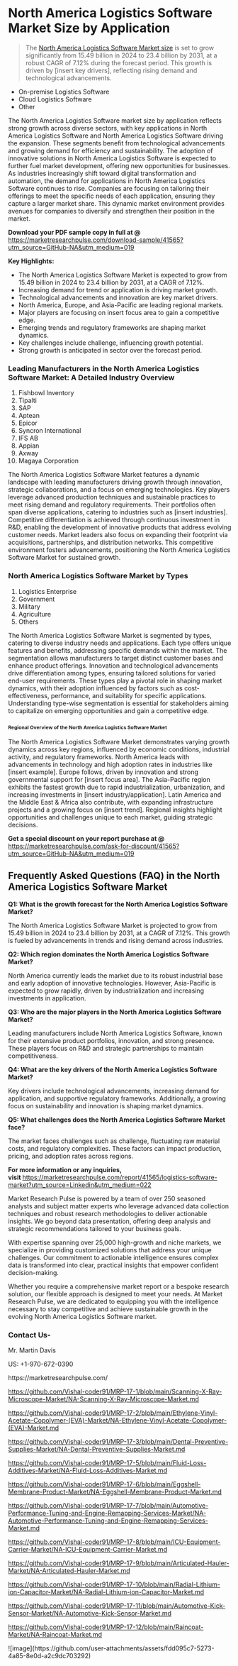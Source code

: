 <h1>North America Logistics Software Market&nbsp;Size by Application</h1><blockquote><p>The <a href="https://marketresearchpulse.com/download-sample/41565?utm_source=GitHub-NA&amp;utm_medium=019">North America Logistics Software Market size</a> is set to grow significantly from 15.49 billion in 2024 to 23.4 billion by 2031, at a robust CAGR of 7.12% during the forecast period. This growth is driven by [insert key drivers], reflecting rising demand and technological advancements.</p></blockquote><ul><li>On-premise Logistics Software <li> Cloud Logistics Software <li> Other</li></ul><p>The North America Logistics Software market size by application reflects strong growth across diverse sectors, with key applications in North America Logistics Software and North America Logistics Software driving the expansion. These segments benefit from technological advancements and growing demand for efficiency and sustainability. The adoption of innovative solutions in North America Logistics Software is expected to further fuel market development, offering new opportunities for businesses. As industries increasingly shift toward digital transformation and automation, the demand for applications in North America Logistics Software continues to rise. Companies are focusing on tailoring their offerings to meet the specific needs of each application, ensuring they capture a larger market share. This dynamic market environment provides avenues for companies to diversify and strengthen their position in the market.</p><p><strong>Download your PDF sample copy in full at @ </strong><a href="https://marketresearchpulse.com/download-sample/41565?utm_source=GitHub-NA&amp;utm_medium=019">https://marketresearchpulse.com/download-sample/41565?utm_source=GitHub-NA&amp;utm_medium=019</a></p><p><strong>Key Highlights: </strong></p><ul><li>The North America Logistics Software Market is expected to grow from 15.49 billion in 2024 to 23.4 billion by 2031, at a CAGR of 7.12%.</li><li>Increasing demand for trend or application is driving market growth.</li><li>Technological advancements and innovation are key market drivers.</li><li>North America, Europe, and Asia-Pacific are leading regional markets.</li><li>Major players are focusing on insert focus area to gain a competitive edge.</li><li>Emerging trends and regulatory frameworks are shaping market dynamics.</li><li>Key challenges include challenge, influencing growth potential.</li><li>Strong growth is anticipated in sector over the forecast period.</li></ul><h3>Leading Manufacturers in the North America Logistics Software Market: A Detailed Industry Overview</h3><ol><li>Fishbowl Inventory</li><li>Tipalti</li><li>SAP</li><li>Aptean</li><li>Epicor</li><li>Syncron International</li><li>IFS AB</li><li>Appian</li><li>Axway</li><li>Magaya Corporation</li></ol><div class="flex max-w-full flex-col flex-grow"><div class="min-h-8 text-message flex w-full flex-col items-end gap-2 whitespace-normal break-words [.text-message+&amp;]:mt-5" dir="auto" data-message-author-role="assistant" data-message-id="fd8432e4-4910-450d-b182-61b7bfb0a01f" data-message-model-slug="gpt-4o"><div class="flex w-full flex-col gap-1 empty:hidden first:pt-[3px]"><div class="markdown prose w-full break-words dark:prose-invert light"><p>The North America Logistics Software Market features a dynamic landscape with leading manufacturers driving growth through innovation, strategic collaborations, and a focus on emerging technologies. Key players leverage advanced production techniques and sustainable practices to meet rising demand and regulatory requirements. Their portfolios often span diverse applications, catering to industries such as [insert industries]. Competitive differentiation is achieved through continuous investment in R&amp;D, enabling the development of innovative products that address evolving customer needs. Market leaders also focus on expanding their footprint via acquisitions, partnerships, and distribution networks. This competitive environment fosters advancements, positioning the North America Logistics Software Market for sustained growth.</p></div></div></div></div><h3>North America Logistics Software Market by Types</h3><ol><li>Logistics Enterprise <li> Government <li> Military <li> Agriculture <li> Others</li></ol><div class="flex max-w-full flex-col flex-grow"><div class="min-h-8 text-message flex w-full flex-col items-end gap-2 whitespace-normal break-words [.text-message+&amp;]:mt-5" dir="auto" data-message-author-role="assistant" data-message-id="084470be-0bb7-4664-bddf-5156b4f41249" data-message-model-slug="gpt-4o-mini"><div class="flex w-full flex-col gap-1 empty:hidden first:pt-[3px]"><div class="markdown prose w-full break-words dark:prose-invert light"><p>The North America Logistics Software Market is segmented by types, catering to diverse industry needs and applications. Each type offers unique features and benefits, addressing specific demands within the market. The segmentation allows manufacturers to target distinct customer bases and enhance product offerings. Innovation and technological advancements drive differentiation among types, ensuring tailored solutions for varied end-user requirements. These types play a pivotal role in shaping market dynamics, with their adoption influenced by factors such as cost-effectiveness, performance, and suitability for specific applications. Understanding type-wise segmentation is essential for stakeholders aiming to capitalize on emerging opportunities and gain a competitive edge.</p></div></div></div></div><h3><span style="font-size: 11px;">Regional Overview of the North America Logistics Software Market</span></h3><div class="flex max-w-full flex-col flex-grow"><div class="min-h-8 text-message flex w-full flex-col items-end gap-2 whitespace-normal break-words [.text-message+&amp;]:mt-5" dir="auto" data-message-author-role="assistant" data-message-id="e9038762-ce64-4e30-91c9-9bd413514231" data-message-model-slug="gpt-4o-mini"><div class="flex w-full flex-col gap-1 empty:hidden first:pt-[3px]"><div class="markdown prose w-full break-words dark:prose-invert light"><p>The North America Logistics Software Market demonstrates varying growth dynamics across key regions, influenced by economic conditions, industrial activity, and regulatory frameworks. North America leads with advancements in technology and high adoption rates in industries like [insert example]. Europe follows, driven by innovation and strong governmental support for [insert focus area]. The Asia-Pacific region exhibits the fastest growth due to rapid industrialization, urbanization, and increasing investments in [insert industry/application]. Latin America and the Middle East &amp; Africa also contribute, with expanding infrastructure projects and a growing focus on [insert trend]. Regional insights highlight opportunities and challenges unique to each market, guiding strategic decisions.</p></div></div></div></div><p><strong>Get a special discount on your report purchase at @ </strong><a href="https://marketresearchpulse.com/ask-for-discount/41565?utm_source=GitHub-NA&amp;utm_medium=019">https://marketresearchpulse.com/ask-for-discount/41565?utm_source=GitHub-NA&amp;utm_medium=019</a></p><h2>Frequently Asked Questions (FAQ) in the North America Logistics Software Market</h2><p><strong>Q1: What is the growth forecast for the North America Logistics Software Market?</strong></p><p>The North America Logistics Software Market is projected to grow from 15.49 billion in 2024 to 23.4 billion by 2031, at a CAGR of 7.12%. This growth is fueled by advancements in trends and rising demand across industries.</p><p><strong>Q2: Which region dominates the North America Logistics Software Market?</strong></p><p>North America currently leads the market due to its robust industrial base and early adoption of innovative technologies. However, Asia-Pacific is expected to grow rapidly, driven by industrialization and increasing investments in application.</p><p><strong>Q3: Who are the major players in the North America Logistics Software Market?</strong></p><p>Leading manufacturers include North America Logistics Software, known for their extensive product portfolios, innovation, and strong presence. These players focus on R&amp;D and strategic partnerships to maintain competitiveness.</p><p><strong>Q4: What are the key drivers of the North America Logistics Software Market?</strong></p><p>Key drivers include technological advancements, increasing demand for application, and supportive regulatory frameworks. Additionally, a growing focus on sustainability and innovation is shaping market dynamics.</p><p><strong>Q5: What challenges does the North America Logistics Software Market face?</strong></p><p>The market faces challenges such as challenge, fluctuating raw material costs, and regulatory complexities. These factors can impact production, pricing, and adoption rates across regions.</p><p><strong>For more information or any inquiries, visit&nbsp;</strong><a href="https://marketresearchpulse.com/report/41565/logistics-software-market?utm_source=Linkedin&utm_medium=022">https://marketresearchpulse.com/report/41565/logistics-software-market?utm_source=Linkedin&utm_medium=022</a></p><p>Market Research Pulse is powered by a team of over 250 seasoned analysts and subject matter experts who leverage advanced data collection techniques and robust research methodologies to deliver actionable insights. We go beyond data presentation, offering deep analysis and strategic recommendations tailored to your business goals.</p><p>With expertise spanning over 25,000 high-growth and niche markets, we specialize in providing customized solutions that address your unique challenges. Our commitment to actionable intelligence ensures complex data is transformed into clear, practical insights that empower confident decision-making.</p><p>Whether you require a comprehensive market report or a bespoke research solution, our flexible approach is designed to meet your needs. At Market Research Pulse, we are dedicated to equipping you with the intelligence necessary to stay competitive and achieve sustainable growth in the evolving North America Logistics Software market.</p><h3><strong>Contact Us-</strong></h3><p>Mr. Martin Davis</p><p>US: +1-970-672-0390</p><p>https://marketresearchpulse.com/</p><p><a href="https://github.com/Vishal-coder91/MRP-17-1/blob/main/Scanning-X-Ray-Microscope-Market/NA-Scanning-X-Ray-Microscope-Market.md">https://github.com/Vishal-coder91/MRP-17-1/blob/main/Scanning-X-Ray-Microscope-Market/NA-Scanning-X-Ray-Microscope-Market.md</a></p><p><a href="https://github.com/Vishal-coder91/MRP-17-2/blob/main/Ethylene-Vinyl-Acetate-Copolymer-(EVA)-Market/NA-Ethylene-Vinyl-Acetate-Copolymer-(EVA)-Market.md">https://github.com/Vishal-coder91/MRP-17-2/blob/main/Ethylene-Vinyl-Acetate-Copolymer-(EVA)-Market/NA-Ethylene-Vinyl-Acetate-Copolymer-(EVA)-Market.md</a></p><p><a href="https://github.com/Vishal-coder91/MRP-17-3/blob/main/Dental-Preventive-Supplies-Market/NA-Dental-Preventive-Supplies-Market.md">https://github.com/Vishal-coder91/MRP-17-3/blob/main/Dental-Preventive-Supplies-Market/NA-Dental-Preventive-Supplies-Market.md</a></p><p><a href="https://github.com/Vishal-coder91/MRP-17-5/blob/main/Fluid-Loss-Additives-Market/NA-Fluid-Loss-Additives-Market.md">https://github.com/Vishal-coder91/MRP-17-5/blob/main/Fluid-Loss-Additives-Market/NA-Fluid-Loss-Additives-Market.md</a></p><p><a href="https://github.com/Vishal-coder91/MRP-17-6/blob/main/Eggshell-Membrane-Product-Market/NA-Eggshell-Membrane-Product-Market.md">https://github.com/Vishal-coder91/MRP-17-6/blob/main/Eggshell-Membrane-Product-Market/NA-Eggshell-Membrane-Product-Market.md</a></p><p><a href="https://github.com/Vishal-coder91/MRP-17-7/blob/main/Automotive-Performance-Tuning-and-Engine-Remapping-Services-Market/NA-Automotive-Performance-Tuning-and-Engine-Remapping-Services-Market.md">https://github.com/Vishal-coder91/MRP-17-7/blob/main/Automotive-Performance-Tuning-and-Engine-Remapping-Services-Market/NA-Automotive-Performance-Tuning-and-Engine-Remapping-Services-Market.md</a></p><p><a href="https://github.com/Vishal-coder91/MRP-17-8/blob/main/ICU-Equipment-Carrier-Market/NA-ICU-Equipment-Carrier-Market.md">https://github.com/Vishal-coder91/MRP-17-8/blob/main/ICU-Equipment-Carrier-Market/NA-ICU-Equipment-Carrier-Market.md</a></p><p><a href="https://github.com/Vishal-coder91/MRP-17-9/blob/main/Articulated-Hauler-Market/NA-Articulated-Hauler-Market.md">https://github.com/Vishal-coder91/MRP-17-9/blob/main/Articulated-Hauler-Market/NA-Articulated-Hauler-Market.md</a></p><p><a href="https://github.com/Vishal-coder91/MRP-17-10/blob/main/Radial-Lithium-ion-Capacitor-Market/NA-Radial-Lithium-ion-Capacitor-Market.md">https://github.com/Vishal-coder91/MRP-17-10/blob/main/Radial-Lithium-ion-Capacitor-Market/NA-Radial-Lithium-ion-Capacitor-Market.md</a></p><p><a href="https://github.com/Vishal-coder91/MRP-17-11/blob/main/Automotive-Kick-Sensor-Market/NA-Automotive-Kick-Sensor-Market.md">https://github.com/Vishal-coder91/MRP-17-11/blob/main/Automotive-Kick-Sensor-Market/NA-Automotive-Kick-Sensor-Market.md</a></p><p><a href="https://github.com/Vishal-coder91/MRP-17-12/blob/main/Raincoat-Market/NA-Raincoat-Market.md">https://github.com/Vishal-coder91/MRP-17-12/blob/main/Raincoat-Market/NA-Raincoat-Market.md</a></p>
![image](https://github.com/user-attachments/assets/fdd095c7-5273-4a85-8e0d-a2c9dc703292)

